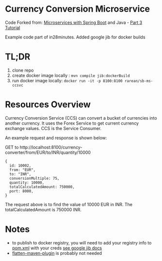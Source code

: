 # Currency Conversion Microservice

Code Forked from:
[Microservices with Spring Boot](https://github.com/in28minutes/spring-boot-examples/tree/master/spring-boot-basic-microservice) 
and Java - [Part 3 Tutorial](https://www.springboottutorial.com/creating-microservices-with-spring-boot-part-3-currency-conversion-microservice)

Example code part of in28minutes. Added google jib for docker builds

# TL;DR
1. clone repo
2. create docker image locally : `mvn compile jib:dockerBuild`
3. run docker image locally: `docker run -it -p 8100:8100 rarean/sb-ms-ccsvc`


# Resources Overview
Currency Conversion Service (CCS) can convert a bucket of currencies into another currency. It uses the Forex Service to get current currency exchange values. CCS is the Service Consumer.

An example request and response is shown below:

GET to http://localhost:8100/currency-converter/from/EUR/to/INR/quantity/10000

```
{
  id: 10002,
  from: "EUR",
  to: "INR",
  conversionMultiple: 75,
  quantity: 10000,
  totalCalculatedAmount: 750000,
  port: 8000,
}
```
The request above is to find the value of 10000 EUR in INR. The totalCalculatedAmount is 750000 INR.

# Notes
* to publish to docker registry, you will need to add your registry info to [pom.xml](https://github.com/rarean/springboot-currencyconversion/blob/master/pom.xml#L87) with your creds [see google jib docs](https://github.com/GoogleContainerTools/jib/tree/master/jib-maven-plugin#to-object)
* [flatten-maven-plugin](https://github.com/rarean/springboot-currencyconversion/blob/master/pom.xml#L117) is probably not needed
